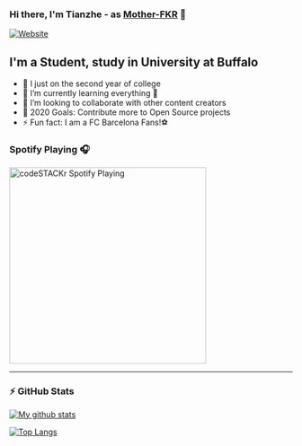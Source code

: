 ### Hi there, I'm Tianzhe - as [Mother-FKR][website] 👋

[![Website](https://img.shields.io/website?label=Tianzhe.me&style=for-the-badge&url=https%3A%2F%2Ftianzhe.me)](https://tianzhe.me)


## I'm a Student, study in University at Buffalo

- 🔭 I just on the second year of college
- 🌱 I’m currently learning everything 🤣
- 👯 I’m looking to collaborate with other content creators
- 🥅 2020 Goals: Contribute more to Open Source projects
- ⚡ Fun fact: I am a FC Barcelona Fans!⚽️

### Spotify Playing 🎧

[<img src="https://now-playing-codestackr.vercel.app/api/spotify-playing" alt="codeSTACKr Spotify Playing" width="350" />](https://open.spotify.com/user/swyqyimdc12jajde4vpwd2x1b)

---

### ⚡️ GitHub Stats

[![My github stats](https://github-readme-stats.vercel.app/api?username=Mother-FKR&count_private=true&show_icons=true&bg_color=30,FA897B,FFDD94&title_color=FF6347&text_color=FFFFF0&icon_color=FFD700)](https://github.com/Mother-FKR)

[![Top Langs](https://github-readme-stats.vercel.app/api/top-langs/?username=anuraghazra&layout=compact)](https://github.com/anuraghazra/github-readme-stats)



[website]: https://github.com/Mother-FKR
